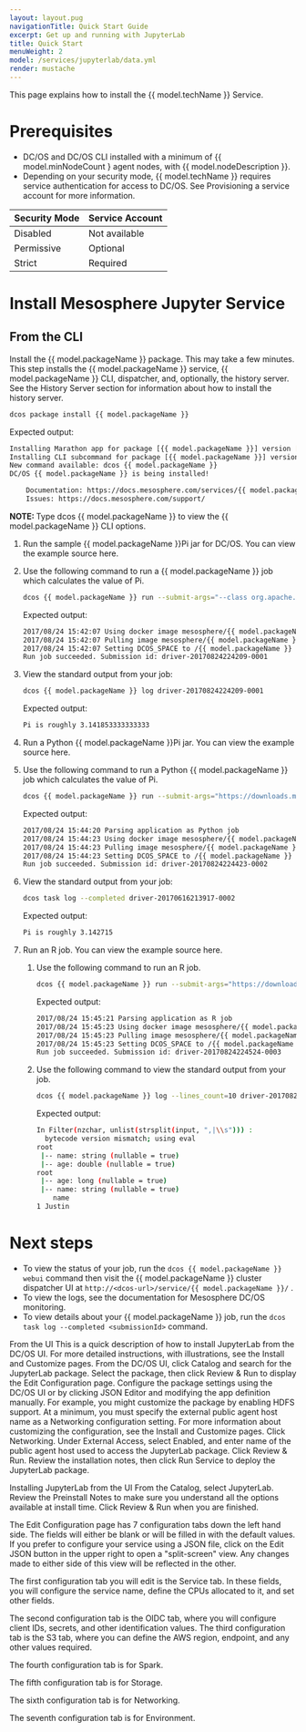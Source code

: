 ```yaml
---
layout: layout.pug
navigationTitle: Quick Start Guide
excerpt: Get up and running with JupyterLab
title: Quick Start
menuWeight: 2
model: /services/jupyterlab/data.yml
render: mustache
---
```


This page explains how to install the {{ model.techName }} Service.

# Prerequisites


- DC/OS and DC/OS CLI installed with a minimum of {{ model.minNodeCount } agent nodes, with {{ model.nodeDescription }}.
- Depending on your security mode, {{ model.techName }} requires service authentication for access to DC/OS. See Provisioning a service account for more information.

| Security Mode | Service Account |
|----------------|------------------|
| Disabled | Not available |
| Permissive | Optional |
| Strict | Required |

# Install Mesosphere Jupyter Service

## From the CLI
Install the {{ model.packageName }} package. This may take a few minutes. This step installs the {{ model.packageName }} service, {{ model.packageName }} CLI, dispatcher, and, optionally, the history server. See the History Server section for information about how to install the history server.

   ```bash
   dcos package install {{ model.packageName }}
   ```

   Expected output:

   ```bash
   Installing Marathon app for package [{{ model.packageName }}] version [2.8.0-2.4.0]
   Installing CLI subcommand for package [{{ model.packageName }}] version [2.8.0-2.4.0]
   New command available: dcos {{ model.packageName }}
   DC/OS {{ model.packageName }} is being installed!

       Documentation: https://docs.mesosphere.com/services/{{ model.packageName }}/
       Issues: https://docs.mesosphere.com/support/
   ```
<p class="message--note"><strong>NOTE: </strong>Type dcos {{ model.packageName }} to view the {{ model.packageName }} CLI options.</p>

1. Run the sample {{ model.packageName }}Pi jar for DC/OS. You can view the example source here.
1. Use the following command to run a {{ model.packageName }} job which calculates the value of Pi.

    ```bash
    dcos {{ model.packageName }} run --submit-args="--class org.apache.{{ model.packageName }}.examples.{{ model.packageName }}Pi https://downloads.mesosphere.com/{{ model.packageName }}/assets/{{ model.packageName }}-examples_2.11-2.0.1.jar 30"
    ```

    Expected output:

    ```bash
    2017/08/24 15:42:07 Using docker image mesosphere/{{ model.packageName }}:2.8.0-2.4.0-hadoop-2.9 for drivers
    2017/08/24 15:42:07 Pulling image mesosphere/{{ model.packageName }}:2.8.0-2.4.0-hadoop-2.9 for executors, by default. To bypass set {{ model.packageName }}.mesos.executor.docker.forcePullImage=false
    2017/08/24 15:42:07 Setting DCOS_SPACE to /{{ model.packageName }}
    Run job succeeded. Submission id: driver-20170824224209-0001
    ```
1. View the standard output from your job:

    ```bash
    dcos {{ model.packageName }} log driver-20170824224209-0001
    ```

    Expected output:

    ```bash
    Pi is roughly 3.141853333333333
    ```

1. Run a Python {{ model.packageName }}Pi jar. You can view the example source here.

1. Use the following command to run a Python {{ model.packageName }} job which calculates the value of Pi.

    ```bash
    dcos {{ model.packageName }} run --submit-args="https://downloads.mesosphere.com/{{ model.packageName }}/examples/pi.py 30"
    ```

    Expected output:

    ```bash
    2017/08/24 15:44:20 Parsing application as Python job
    2017/08/24 15:44:23 Using docker image mesosphere/{{ model.packageName }}:2.8.0-2.4.0-hadoop-2.9 for drivers
    2017/08/24 15:44:23 Pulling image mesosphere/{{ model.packageName }}:2.8.0-2.4.0-hadoop-2.9 for executors, by default. To bypass set {{ model.packageName }}.mesos.executor.docker.forcePullImage=false
    2017/08/24 15:44:23 Setting DCOS_SPACE to /{{ model.packageName }}
    Run job succeeded. Submission id: driver-20170824224423-0002
    ```

1. View the standard output from your job:

    ```bash
    dcos task log --completed driver-20170616213917-0002
    ```
    Expected output:
    ```bash
    Pi is roughly 3.142715
    ```

1. Run an R job. You can view the example source here.

   1. Use the following command to run an R job.

       ```bash
       dcos {{ model.packageName }} run --submit-args="https://downloads.mesosphere.com/{{ model.packageName }}/examples/dataframe.R"
       ```
       Expected output:
       ```bash
       2017/08/24 15:45:21 Parsing application as R job
       2017/08/24 15:45:23 Using docker image mesosphere/{{ model.packageName }}:2.8.0-2.4.0-hadoop-2.9 for drivers
       2017/08/24 15:45:23 Pulling image mesosphere/{{ model.packageName }}:2.8.0-2.4.0-hadoop-2.9 for executors, by default. To bypass set {{ model.packageName }}.mesos.executor.docker.forcePullImage=false
       2017/08/24 15:45:23 Setting DCOS_SPACE to /{{ model.packageName }}
       Run job succeeded. Submission id: driver-20170824224524-0003
       ```

   2. Use the following command to view the standard output from your job.

       ```bash
       dcos {{ model.packageName }} log --lines_count=10 driver-20170824224524-0003
       ```

       Expected output:

       ```bash
       In Filter(nzchar, unlist(strsplit(input, ",|\\s"))) :
         bytecode version mismatch; using eval
       root
        |-- name: string (nullable = true)
        |-- age: double (nullable = true)
       root
        |-- age: long (nullable = true)
        |-- name: string (nullable = true)
           name
       1 Justin
       ```

# Next steps

- To view the status of your job, run the `dcos {{ model.packageName }} webui` command then visit the {{ model.packageName }} cluster dispatcher UI at `http://<dcos-url>/service/{{ model.packageName }}/` .
- To view the logs, see the documentation for Mesosphere DC/OS monitoring.
- To view details about your {{ model.packageName }} job, run the `dcos task log --completed <submissionId>` command.

From the UI
This is a quick description of how to install JupyterLab from the DC/OS UI. For more detailed instructions, with illustrations, see the Install and Customize pages.
From the DC/OS UI, click Catalog and search for the JupyterLab package.
Select the package, then click Review & Run to display the Edit Configuration page.
Configure the package settings using  the DC/OS UI or by clicking JSON Editor and modifying the app definition manually. For example, you might customize the package by enabling HDFS support.
At a minimum, you must specify the external public agent host name as a Networking configuration setting. For more information about customizing the configuration, see the Install and Customize pages.
Click Networking.
Under External Access, select Enabled, and enter name of the public agent host used to access the JupyterLab package.
Click Review & Run.
Review the installation notes, then click Run Service to deploy the JupyterLab package.

Installing JupyterLab from the UI
From the Catalog, select JupyterLab.
Review the Preinstall Notes to make sure you understand all the options available at install time. Click Review & Run when you are finished.


The Edit Configuration page has 7 configuration tabs down the left hand side. The fields will either be blank or will be filled in with the default values. If you prefer to configure your service using a JSON file, click on the Edit JSON button in the upper right to open a "split-screen" view. Any changes made to either side of this view will be reflected in the other.


The first configuration tab you will edit is the Service tab. In these fields, you will configure the service name, define the CPUs allocated to it, and set other fields. 

The second configuration tab is the OIDC tab, where  you will configure client IDs, secrets, and other identification values.
The third configuration tab is the S3 tab, where you can define the AWS region, endpoint, and any other values required.


The fourth configuration tab is for Spark.

The fifth configuration tab is for Storage.

The sixth configuration tab is for Networking.

The seventh configuration tab is for Environment. 





